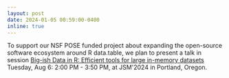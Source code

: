 ```yaml
---
layout: post
date: 2024-01-05 00:59:00-0400
inline: true
---
```


To support our NSF POSE funded project about expanding the open-source
software ecosystem around R data.table, we plan to present a talk in
session [Big-ish Data in R: Efficient tools for large in-memory
datasets](https://ww3.aievolution.com/JSMAnnual2024/index.cfm?do=ev.viewEv&ev=2490)
Tuesday, Aug 6: 2:00 PM - 3:50 PM, at JSM'2024 in Portland, Oregon.

